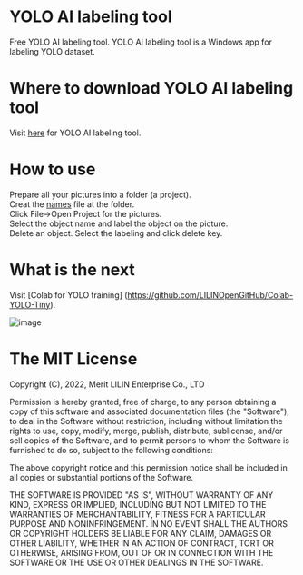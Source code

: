 # YOLO AI labeling tool
Free YOLO AI labeling tool.  YOLO AI labeling tool is a Windows app for labeling YOLO dataset.

# Where to download YOLO AI labeling tool
Visit [here](https://www.dropbox.com/s/2oceggrco3kpjow/LILIN%20AI%20Labeling%20Tool_1.0.10.exe?dl=0) for YOLO AI labeling tool. 

# How to use
Prepare all your pictures into a folder (a project). <BR>
Creat the [names](https://github.com/LILINOpenGitHub/Labeling-Tool/blob/main/GYNet_AIFIRE_Label.names) file at the folder. <BR>
Click File->Open Project for the pictures. <BR>
Select the object name and label the object on the picture. <BR>
Delete an object.  Select the labeling and click delete key. <BR>

# What is the next
Visit [Colab for YOLO training] (https://github.com/LILINOpenGitHub/Colab-YOLO-Tiny).

![image](https://github.com/LILINOpenGitHub/Labeling-Tool/blob/main/img/labelingtool.gif)

# The MIT License
Copyright (C), 2022, Merit LILIN Enterprise Co., LTD

Permission is hereby granted, free of charge, to any person obtaining a copy of this software and associated documentation files (the "Software"), to deal in the Software without restriction, including without limitation the rights to use, copy, modify, merge, publish, distribute, sublicense, and/or sell copies of the Software, and to permit persons to whom the Software is furnished to do so, subject to the following conditions:

The above copyright notice and this permission notice shall be included in all copies or substantial portions of the Software.

THE SOFTWARE IS PROVIDED "AS IS", WITHOUT WARRANTY OF ANY KIND, EXPRESS OR IMPLIED, INCLUDING BUT NOT LIMITED TO THE WARRANTIES OF MERCHANTABILITY, FITNESS FOR A PARTICULAR PURPOSE AND NONINFRINGEMENT. IN NO EVENT SHALL THE AUTHORS OR COPYRIGHT HOLDERS BE LIABLE FOR ANY CLAIM, DAMAGES OR OTHER LIABILITY, WHETHER IN AN ACTION OF CONTRACT, TORT OR OTHERWISE, ARISING FROM, OUT OF OR IN CONNECTION WITH THE SOFTWARE OR THE USE OR OTHER DEALINGS IN THE SOFTWARE.

